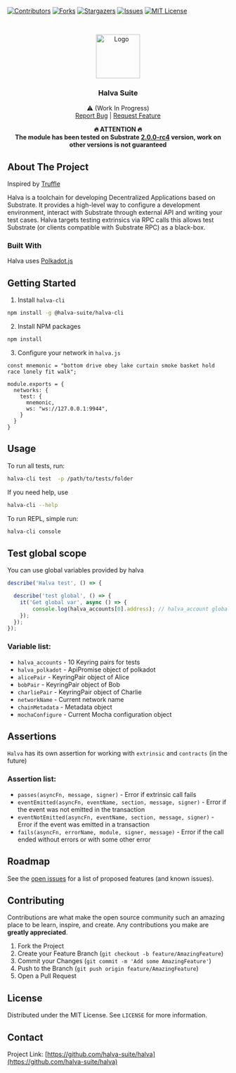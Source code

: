 [![Contributors][contributors-shield]][contributors-url]
[![Forks][forks-shield]][forks-url]
[![Stargazers][stars-shield]][stars-url]
[![Issues][issues-shield]][issues-url]
[![MIT License][license-shield]][license-url]

<!-- PROJECT LOGO -->
<br />
<p align="center">
  <a href="https://github.com/halva-suite/PoC">
    <img src="https://avatars2.githubusercontent.com/u/67451441?s=400&u=16f743b727e0d20fb8883c9794a87c9d5732fe67&v=4" alt="Logo" width="100" height="100">
  </a>

  <h3 align="center">Halva Suite</h3>

  <p align="center">
    ⚠️ (Work In Progress)
    <br />
    <a href="https://github.com/halva-suite/halva/issues">Report Bug</a> |
    <a href="https://github.com/halva-suite/halva/issues">Request Feature</a>
    <br />
    <p align="center"><b>🔥 ATTENTION 🔥</br> The module has been tested on Substrate <ins>2.0.0-rc4</ins> version, work on other versions is not guaranteed</b></p>
  </p>
</p>

<!-- ABOUT THE PROJECT -->
## About The Project

Inspired by [Truffle](https://github.com/trufflesuite/truffle)

Halva is a toolchain for developing Decentralized Applications based on Substrate. It provides a high-level way to configure a development environment, interact with Substrate through external API and writing your test cases. Halva targets testing extrinsics via RPC calls this allows test Substrate (or clients compatible with Substrate RPC) as a black-box.

### Built With
Halva uses [Polkadot.js](https://github.com/polkadot-js)

<!-- GETTING STARTED -->
## Getting Started

1. Install `halva-cli`
```sh
npm install -g @halva-suite/halva-cli
```

2. Install NPM packages
```sh
npm install
```
3. Configure your network in `halva.js`
```JS
const mnemonic = "bottom drive obey lake curtain smoke basket hold race lonely fit walk";

module.exports = {
  networks: {
    test: {
      mnemonic,
      ws: "ws://127.0.0.1:9944",
    }
  }
}
```

<!-- USAGE EXAMPLES -->
## Usage

To run all tests, run:

```sh
halva-cli test  -p /path/to/tests/folder
```
If you need help, use

```sh
halva-cli --help
```

To run REPL, simple run:

```sh
halva-cli console
```

## Test global scope

  You can use global variables provided by halva

```js
describe('Halva test', () => {

  describe('test global', () => {
    it('Get global var', async () => {
        console.log(halva_accounts[0].address); // halva_account global var
    });
  });
});
```

### Variable list:
* `halva_accounts` - 10 Keyring pairs for tests
* `halva_polkadot` - ApiPromise object of polkadot
* `alicePair` - KeyringPair object of Alice
* `bobPair` - KeyringPair object of Bob
* `charliePair` - KeyringPair object of Charlie
* `networkName` - Current network name
* `chainMetadata` - Metadata object 
* `mochaConfigure` - Current Mocha configuration object

## Assertions

`Halva` has its own assertion for working with `extrinsic` and `contracts` (in the future)

### Assertion list: 

* `passes(asyncFn, message, signer)` - Error if extrinsic call fails
* `eventEmitted(asyncFn, eventName, section, message, signer)` - Error if the event was not emitted in the transaction
* `eventNotEmitted(asyncFn, eventName, section, message, signer)` - Error if the event was emitted in a transaction
* `fails(asyncFn, errorName, module, signer, message)` - Error if the call ended without errors or with some other error

<!-- ROADMAP -->
## Roadmap

See the [open issues](https://github.com/halva-suite/halva/issues) for a list of proposed features (and known issues).



<!-- CONTRIBUTING -->
## Contributing

Contributions are what make the open source community such an amazing place to be learn, inspire, and create. Any contributions you make are **greatly appreciated**.

1. Fork the Project
2. Create your Feature Branch (`git checkout -b feature/AmazingFeature`)
3. Commit your Changes (`git commit -m 'Add some AmazingFeature'`)
4. Push to the Branch (`git push origin feature/AmazingFeature`)
5. Open a Pull Request



<!-- LICENSE -->
## License

Distributed under the MIT License. See `LICENSE` for more information.

<!-- CONTACT -->
## Contact

Project Link: [https://github.com/halva-suite/halva](https://github.com/halva-suite/halva)

<!-- MARKDOWN LINKS & IMAGES -->
<!-- https://www.markdownguide.org/basic-syntax/#reference-style-links -->
[contributors-shield]: https://img.shields.io/github/contributors/halva-suite/halva.svg?style=flat-square
[contributors-url]: https://github.com/halva-suite/halva/graphs/contributors
[forks-shield]: https://img.shields.io/github/forks/halva-suite/halva.svg?style=flat-square
[forks-url]: https://github.com/halva-suite/halva/network/members
[stars-shield]: https://img.shields.io/github/stars/halva-suite/halva.svg?style=flat-square
[stars-url]: https://github.com/halva-suite/halva/stargazers
[issues-shield]: https://img.shields.io/github/issues/halva-suite/halva.svg?style=flat-square
[issues-url]: https://github.com/halva-suite/halva/issues
[license-shield]: https://img.shields.io/github/license/halva-suite/halva.svg?style=flat-square
[license-url]: https://github.com/halva-suite/halva/blob/master/LICENSE.txt
[linkedin-shield]: https://img.shields.io/badge/-LinkedIn-black.svg?style=flat-square&logo=linkedin&colorB=555
[linkedin-url]: https://linkedin.com/in/othneildrew
[product-screenshot]: images/screenshot.png
